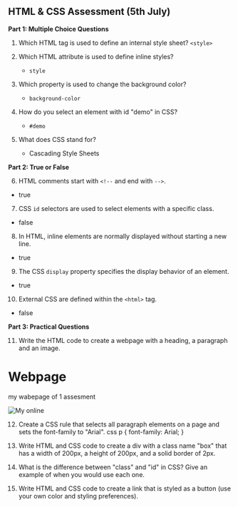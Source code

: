 ## HTML & CSS Assessment (5th July)

**Part 1: Multiple Choice Questions**

1. Which HTML tag is used to define an internal style sheet?
   `<style>`
   

2. Which HTML attribute is used to define inline styles?
   - `style`
   

3. Which property is used to change the background color?
   - `background-color`
   

4. How do you select an element with id "demo" in CSS?
   - `#demo`
   

5. What does CSS stand for?
   - Cascading Style Sheets
    

**Part 2: True or False**

6. HTML comments start with `<!--` and end with `-->`. 
- true
7. CSS `id` selectors are used to select elements with a specific class.
- false

8. In HTML, inline elements are normally displayed without starting a new line.
- true
9. The CSS `display` property specifies the display behavior of an element.
- true
10. External CSS are defined within the `<html>` tag.
- false

**Part 3: Practical Questions**

11. Write the HTML code to create a webpage with a heading, a paragraph and an image.
<h1>Webpage</h1>
<p> my wabepage of 1 assesment</p>
<img src="pro14.jpg" alt="My online">
     

12. Create a CSS rule that selects all paragraph elements on a page and sets the font-family to "Arial".
 css
p {
  font-family: Arial;
}
13. Write HTML and CSS code to create a div with a class name "box" that has a width of 200px, a height of 200px, and a solid border of 2px.
14. What is the difference between "class" and "id" in CSS? Give an example of when you would use each one.


15. Write HTML and CSS code to create a link that is styled as a button (use your own color and styling preferences).
